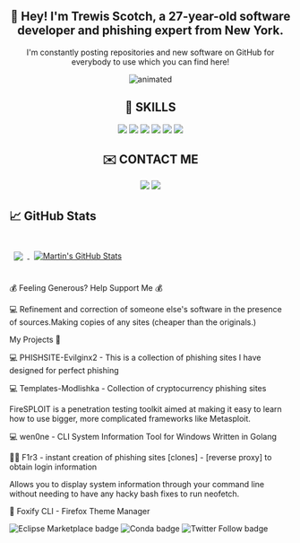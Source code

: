 <h2 align="center">👋 Hey! I'm Trewis Scotch, a 27-year-old software developer and phishing expert from New York. </a> </h2> 

<p align="center">
   I'm constantly posting repositories and new software on GitHub for everybody to use which you can find here!
</p>

<p align="center">
  <img src="https://github.com/trewisscotch/trewisscotch/blob/main/3.png" alt="animated" />
</p>

<h2 align="center">💼 SKILLS</h2>
<p align="center">

<p align="center">
  <img src="https://img.shields.io/badge/python%20-%233572A5.svg?&style=for-the-badge&logo=python&logoColor=white"/>
  <img src="https://img.shields.io/badge/java-%23ED1B24.svg?&style=for-the-badge&logo=java&logoColor=white"/>
  <img src="https://img.shields.io/badge/php-%23777BB4.svg?&style=for-the-badge&logo=php&logoColor=white"/>
  <img src="https://img.shields.io/badge/javascript%20-%23323330.svg?&style=for-the-badge&logo=javascript&logoColor=%23F7DF1E"/>
  <img src="https://img.shields.io/badge/node.js%20-%2343853D.svg?&style=for-the-badge&logo=node.js&logoColor=white"/>
  <img src="https://img.shields.io/badge/ruby-%23CC342D.svg?&style=for-the-badge&logo=ruby&logoColor=white"/>
</p>

<h2 align="center">✉️ CONTACT ME</h2>
<p align="center">
  <a href="https://twitter.com/TrewisScotch" target="_blank"><img src="https://img.shields.io/badge/twitter-%231DA1F2.svg?&style=for-the-badge&logo=twitter&logoColor=white"/></a>
  <a href="https://t.me/HiroSCOTCH" target="_blank"><img src="https://img.shields.io/badge/telegram-%23239BCD.svg?&style=for-the-badge&logo=telegram&logoColor=white"/></a>
</p>

## &#x1f4c8; GitHub Stats

<br>

<a href="https://github.com/trewisscotch">
  <img align="center" style="margin:0.5rem" src="https://github-readme-stats.vercel.app/api/top-langs/?username=trewisscotch&hide=html,css&title_color=ffffff&text_color=c9cacc&icon_color=4AB197&bg_color=1A2B34" />
</a>

<a href="https://github.com/trewisscotch">
  <img align="center" style="margin:0.5rem" src="https://github-readme-stats.vercel.app/api?username=trewisscotch&show_icons=true&line_height=27&count_private=true&title_color=ffffff&text_color=c9cacc&icon_color=4AB097&bg_color=1A2B34" alt="Martin's GitHub Stats" />
</a>

<br>
<br>

💰 Feeling Generous? Help Support Me 💰

💻 Refinement and correction of someone else's software in the presence of sources.Making copies of any sites (cheaper than the originals.)

My Projects 📝

💻 PHISHSITE-Evilginx2 - This is a collection of phishing sites I have designed for perfect phishing

💻 Templates-Modlishka - Collection of cryptocurrency phishing sites

FireSPLOIT is a penetration testing toolkit aimed at making it easy to learn how to use bigger, more complicated frameworks like Metasploit.

💻 wen0ne - CLI System Information Tool for Windows Written in Golang

🐱‍💻 F1r3 - instant creation of phishing sites [clones] - [reverse proxy] to obtain login information


Allows you to display system information through your command line without needing to have any hacky bash fixes to run neofetch.

🦊 Foxify CLI - Firefox Theme Manager
 
<img alt="Eclipse Marketplace badge" src="https://img.shields.io/badge/updated-today-brightgreen"> <img alt="Conda badge" src="https://img.shields.io/badge/platform-linux--64%20%7C%20win--32%20%7C%20osx--64%20%7C%20win--64-lightgrey"> <img alt="Twitter Follow badge" src="https://img.shields.io/badge/Follow-161-lightgrey?logo=twitter&amp;style=social">
